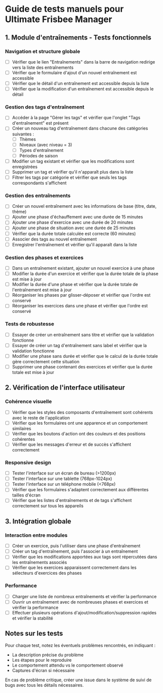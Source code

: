 # Guide de tests manuels pour Ultimate Frisbee Manager

## 1. Module d'entraînements - Tests fonctionnels

### Navigation et structure globale
- [ ] Vérifier que le lien "Entraînements" dans la barre de navigation redirige vers la liste des entraînements
- [ ] Vérifier que le formulaire d'ajout d'un nouvel entraînement est accessible
- [ ] Vérifier que le détail d'un entraînement est accessible depuis la liste
- [ ] Vérifier que la modification d'un entraînement est accessible depuis le détail

### Gestion des tags d'entraînement
- [ ] Accéder à la page "Gérer les tags" et vérifier que l'onglet "Tags d'entraînement" est présent
- [ ] Créer un nouveau tag d'entraînement dans chacune des catégories suivantes :
  - [ ] Thèmes
  - [ ] Niveaux (avec niveau = 3)
  - [ ] Types d'entraînement
  - [ ] Périodes de saison
- [ ] Modifier un tag existant et vérifier que les modifications sont enregistrées
- [ ] Supprimer un tag et vérifier qu'il n'apparaît plus dans la liste
- [ ] Filtrer les tags par catégorie et vérifier que seuls les tags correspondants s'affichent

### Gestion des entraînements
- [ ] Créer un nouvel entraînement avec les informations de base (titre, date, thème)
- [ ] Ajouter une phase d'échauffement avec une durée de 15 minutes
- [ ] Ajouter une phase d'exercice avec une durée de 20 minutes
- [ ] Ajouter une phase de situation avec une durée de 25 minutes
- [ ] Vérifier que la durée totale calculée est correcte (60 minutes)
- [ ] Associer des tags au nouvel entraînement
- [ ] Enregistrer l'entraînement et vérifier qu'il apparaît dans la liste

### Gestion des phases et exercices
- [ ] Dans un entraînement existant, ajouter un nouvel exercice à une phase
- [ ] Modifier la durée d'un exercice et vérifier que la durée totale de la phase est mise à jour
- [ ] Modifier la durée d'une phase et vérifier que la durée totale de l'entraînement est mise à jour
- [ ] Réorganiser les phases par glisser-déposer et vérifier que l'ordre est conservé
- [ ] Réorganiser les exercices dans une phase et vérifier que l'ordre est conservé

### Tests de robustesse
- [ ] Essayer de créer un entraînement sans titre et vérifier que la validation fonctionne
- [ ] Essayer de créer un tag d'entraînement sans label et vérifier que la validation fonctionne
- [ ] Modifier une phase sans durée et vérifier que le calcul de la durée totale gère correctement cette situation
- [ ] Supprimer une phase contenant des exercices et vérifier que la durée totale est mise à jour

## 2. Vérification de l'interface utilisateur

### Cohérence visuelle
- [ ] Vérifier que les styles des composants d'entraînement sont cohérents avec le reste de l'application
- [ ] Vérifier que les formulaires ont une apparence et un comportement similaires
- [ ] Vérifier que les boutons d'action ont des couleurs et des positions cohérentes
- [ ] Vérifier que les messages d'erreur et de succès s'affichent correctement

### Responsive design
- [ ] Tester l'interface sur un écran de bureau (>1200px)
- [ ] Tester l'interface sur une tablette (768px-1024px)
- [ ] Tester l'interface sur un téléphone mobile (<768px)
- [ ] Vérifier que les formulaires s'adaptent correctement aux différentes tailles d'écran
- [ ] Vérifier que les listes d'entraînements et de tags s'affichent correctement sur tous les appareils

## 3. Intégration globale

### Interaction entre modules
- [ ] Créer un exercice, puis l'utiliser dans une phase d'entraînement
- [ ] Créer un tag d'entraînement, puis l'associer à un entraînement
- [ ] Vérifier que les modifications apportées aux tags sont répercutées dans les entraînements associés
- [ ] Vérifier que les exercices apparaissent correctement dans les sélecteurs d'exercices des phases

### Performance
- [ ] Charger une liste de nombreux entraînements et vérifier la performance
- [ ] Ouvrir un entraînement avec de nombreuses phases et exercices et vérifier la performance
- [ ] Effectuer plusieurs opérations d'ajout/modification/suppression rapides et vérifier la stabilité

## Notes sur les tests

Pour chaque test, notez les éventuels problèmes rencontrés, en indiquant :
- La description précise du problème
- Les étapes pour le reproduire
- Le comportement attendu vs le comportement observé
- Captures d'écran si nécessaire

En cas de problème critique, créer une issue dans le système de suivi de bugs avec tous les détails nécessaires.
